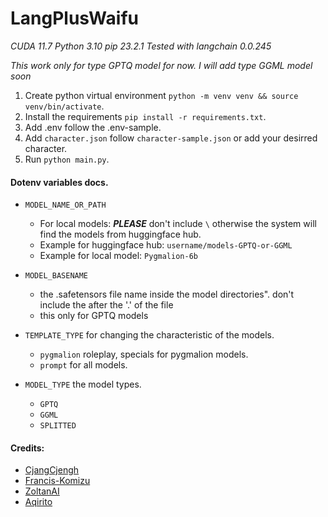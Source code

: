 
# LangPlusWaifu
*CUDA 11.7*
*Python 3.10*
*pip 23.2.1*
*Tested with langchain 0.0.245*

*This work only for type GPTQ model for now.*
*I will add type GGML model soon*
1. Create python virtual environment ```python -m venv venv && source venv/bin/activate```.
2. Install the requirements ```pip install -r requirements.txt```.
3. Add .env follow the .env-sample.
4. Add ```character.json``` follow ```character-sample.json``` or add your desirred character.
5. Run ```python main.py```.

#### Dotenv variables docs.

* ```MODEL_NAME_OR_PATH```
  - For local models: ***PLEASE*** don't include ```\``` otherwise the system will find the models from huggingface hub.
  - Example for huggingface hub: ```username/models-GPTQ-or-GGML```
  - Example for local model: ```Pygmalion-6b```
  
* ```MODEL_BASENAME```
  - the .safetensors file name inside the model directories". don't include the after the '.' of the file
  - this only for GPTQ models

* ```TEMPLATE_TYPE```  for changing the characteristic of the models.
  - ```pygmalion``` roleplay, specials for pygmalion models.
  - ```prompt``` for all models.

* ```MODEL_TYPE``` the model types.
  - ```GPTQ```
  - ```GGML```
  - ```SPLITTED```

#### Credits: 
* [CjangCjengh](https://github.com/CjangCjengh)
* [Francis-Komizu](https://github.com/Francis-Komizu)
* [ZoltanAI](https://github.com/ZoltanAI)
* [Aqirito](https://github.com/Aqirito)

